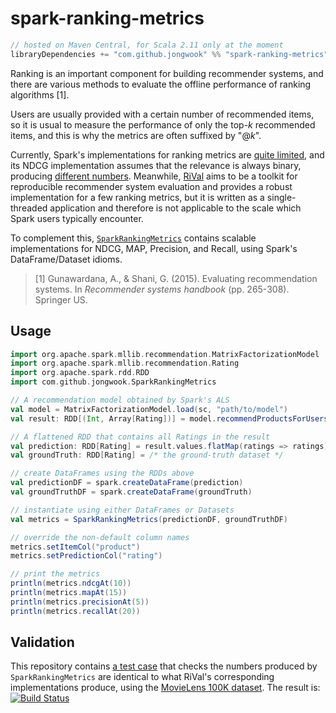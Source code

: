spark-ranking-metrics
=====================

```scala
// hosted on Maven Central, for Scala 2.11 only at the moment
libraryDependencies += "com.github.jongwook" %% "spark-ranking-metrics" % "0.0.1"
```

Ranking is an important component for building recommender systems, and there are various methods to evaluate the offline performance of ranking algorithms [1].

Users are usually provided with a certain number of recommended items, so it is usual to measure the performance of only the top-*k* recommended items, and this is why the metrics are often suffixed by "@*k*".

Currently, Spark's implementations for ranking metrics are [quite limited](http://spark.apache.org/docs/2.0.0/api/scala/index.html#org.apache.spark.mllib.evaluation.RankingMetrics), and its NDCG implementation assumes that the relevance is always binary,
producing [different numbers](https://gist.github.com/jongwook/5d4e78290eaef22cb69abbf68b52e597). Meanwhile, [RiVal](https://github.com/recommenders/rival) aims to be a toolkit for reproducible recommender system evaluation and provides a robust implementation for a few ranking metrics, but it is written as a single-threaded application and therefore is not applicable to the scale which Spark users typically encounter.

To complement this, [`SparkRankingMetrics`](src/main/scala/com/github/jongwook/SparkRankingMetrics.scala) contains scalable implementations for NDCG, MAP, Precision, and Recall, using Spark's DataFrame/Dataset idioms.

> [1] Gunawardana, A., & Shani, G. (2015). Evaluating recommendation systems. In *Recommender systems handbook* (pp. 265-308). Springer US.

Usage
-----

```scala
import org.apache.spark.mllib.recommendation.MatrixFactorizationModel
import org.apache.spark.mllib.recommendation.Rating
import org.apache.spark.rdd.RDD
import com.github.jongwook.SparkRankingMetrics

// A recommendation model obtained by Spark's ALS
val model = MatrixFactorizationModel.load(sc, "path/to/model")
val result: RDD[(Int, Array[Rating])] = model.recommendProductsForUsers(20)

// A flattened RDD that contains all Ratings in the result
val prediction: RDD[Rating] = result.values.flatMap(ratings => ratings)
val groundTruth: RDD[Rating] = /* the ground-truth dataset */

// create DataFrames using the RDDs above
val predictionDF = spark.createDataFrame(prediction)
val groundTruthDF = spark.createDataFrame(groundTruth)

// instantiate using either DataFrames or Datasets
val metrics = SparkRankingMetrics(predictionDF, groundTruthDF)

// override the non-default column names
metrics.setItemCol("product")
metrics.setPredictionCol("rating")

// print the metrics
println(metrics.ndcgAt(10))
println(metrics.mapAt(15))
println(metrics.precisionAt(5))
println(metrics.recallAt(20))
```

Validation
----------

This repository contains [a test case](src/test/scala/com/github/jongwook/TestEquality.scala) that checks the numbers produced by `SparkRankingMetrics` are identical to what RiVal's corresponding implementations produce, using the [MovieLens 100K dataset](http://grouplens.org/datasets/movielens/100k/). The result is: [![Build Status](https://travis-ci.org/jongwook/spark-ranking-metrics.svg?branch=master)](https://travis-ci.org/jongwook/spark-ranking-metrics)

